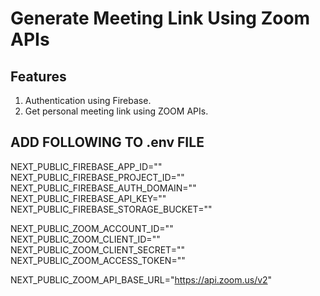 # Generate Meeting Link Using Zoom APIs

## Features
1. Authentication using Firebase.  
2. Get personal meeting link using ZOOM APIs.  

## ADD FOLLOWING TO .env FILE
NEXT_PUBLIC_FIREBASE_APP_ID=""  
NEXT_PUBLIC_FIREBASE_PROJECT_ID=""  
NEXT_PUBLIC_FIREBASE_AUTH_DOMAIN=""  
NEXT_PUBLIC_FIREBASE_API_KEY=""  
NEXT_PUBLIC_FIREBASE_STORAGE_BUCKET=""  


NEXT_PUBLIC_ZOOM_ACCOUNT_ID=""  
NEXT_PUBLIC_ZOOM_CLIENT_ID=""  
NEXT_PUBLIC_ZOOM_CLIENT_SECRET=""  
NEXT_PUBLIC_ZOOM_ACCESS_TOKEN=""  


NEXT_PUBLIC_ZOOM_API_BASE_URL="https://api.zoom.us/v2"  


